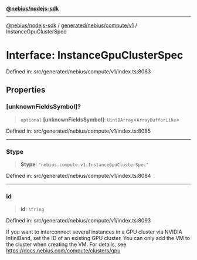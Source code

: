 [**@nebius/nodejs-sdk**](../../../../../README.md)

***

[@nebius/nodejs-sdk](../../../../../README.md) / [generated/nebius/compute/v1](../README.md) / InstanceGpuClusterSpec

# Interface: InstanceGpuClusterSpec

Defined in: src/generated/nebius/compute/v1/index.ts:8083

## Properties

### \[unknownFieldsSymbol\]?

> `optional` **\[unknownFieldsSymbol\]**: `Uint8Array`\<`ArrayBufferLike`\>

Defined in: src/generated/nebius/compute/v1/index.ts:8085

***

### $type

> **$type**: `"nebius.compute.v1.InstanceGpuClusterSpec"`

Defined in: src/generated/nebius/compute/v1/index.ts:8084

***

### id

> **id**: `string`

Defined in: src/generated/nebius/compute/v1/index.ts:8093

If you want to interconnect several instances in a GPU cluster via NVIDIA InfiniBand,
 set the ID of an existing GPU cluster.
 You can only add the VM to the cluster when creating the VM.
 For details, see https://docs.nebius.com/compute/clusters/gpu
